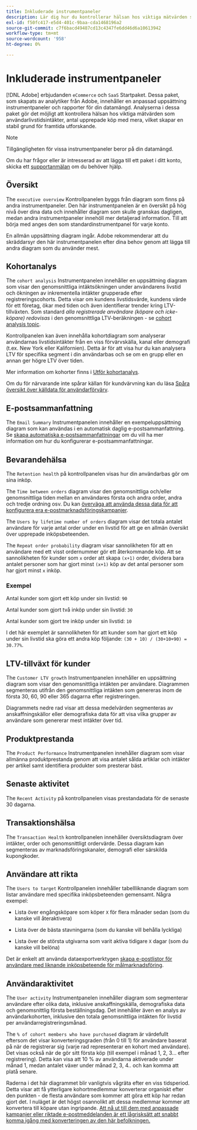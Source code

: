```yaml
---
title: Inkluderade instrumentpaneler
description: Lär dig hur du kontrollerar hälsan hos viktiga mätvärden som intäkter från användarlivstid, antal upprepade köp med mera, och därmed skapar en stabil grund för framtida utforskande.
exl-id: f50fc417-e5d4-401c-9baa-cda1468196a2
source-git-commit: c7f6bacd49487cd13c4347fe6dd46d6a10613942
workflow-type: tm+mt
source-wordcount: '958'
ht-degree: 0%

---
```


# Inkluderade instrumentpaneler

[!DNL Adobe] erbjudanden `eCommerce` och `SaaS` Startpaket. Dessa paket, som skapats av analytiker från Adobe, innehåller en anpassad uppsättning instrumentpaneler och rapporter för din datamängd. Analyserna i dessa paket gör det möjligt att kontrollera hälsan hos viktiga mätvärden som användarlivstidsintäkter, antal upprepade köp med mera, vilket skapar en stabil grund för framtida utforskande.

>[!NOTE]
>
>Tillgängligheten för vissa instrumentpaneler beror på din datamängd.

Om du har frågor eller är intresserad av att lägga till ett paket i ditt konto, skicka ett [supportanmälan](https://experienceleague.adobe.com/docs/commerce-knowledge-base/kb/troubleshooting/miscellaneous/mbi-service-policies.html) om du behöver hjälp.

## Översikt

The `executive overview` Kontrollpanelen byggs från diagram som finns på andra instrumentpaneler. Den här instrumentpanelen är en översikt på hög nivå över dina data och innehåller diagram som skulle granskas dagligen, medan andra instrumentpaneler innehöll mer detaljerad information. Till att börja med anges den som standardinstrumentpanel för varje konto.

En allmän uppsättning diagram ingår. Adobe rekommenderar att du skräddarsyr den här instrumentpanelen efter dina behov genom att lägga till andra diagram som du använder mest.

## Kohortanalys

The `cohort analysis` Instrumentpanelen innehåller en uppsättning diagram som visar den genomsnittliga intäktsökningen under användarens livstid och ökningen av inkrementella intäkter grupperade efter registreringscohorts. Detta visar om kundens livstidsvärde, kundens värde för ett företag, ökar med tiden och även identifierar trender kring LTV-tillväxten. Som standard *alla registrerade användare (köpare och icke-köpare) redovisas* i den genomsnittliga LTV-beräkningen - se [cohort analysis topic](../../data-analyst/dev-reports/cohort-rpt-bldr.md).

Kontrollpanelen kan även innehålla kohortdiagram som analyserar användarnas livstidsintäkter från en viss förvärvskälla, kanal eller demografi (t.ex. New York eller Kalifornien). Detta är för att visa hur du kan analysera LTV för specifika segment i din användarbas och se om en grupp eller en annan ger högre LTV över tiden.

Mer information om kohorter finns i [Utför kohortanalys](../../data-analyst/dev-reports/cohort-rpt-bldr.md).

Om du för närvarande inte spårar källan för kundvärvning kan du läsa [Spåra översikt över källdata för användarförvärv](../../data-analyst/analysis/google-track-user-acq.md).

## E-postsammanfattning

The `Email Summary` Instrumentpanelen innehåller en exempeluppsättning diagram som kan användas i en automatisk daglig e-postsammanfattning. Se [skapa automatiska e-postsammanfattningar](../../data-user/export-data/email-summaries.md) om du vill ha mer information om hur du konfigurerar e-postsammanfattningar.  

## Bevarandehälsa

The `Retention health` på kontrollpanelen visas hur din användarbas gör om sina inköp.

The `Time between orders` diagram visar den genomsnittliga och/eller genomsnittliga tiden mellan en användares första och andra order, andra och tredje ordning osv. Du kan [överväga att använda dessa data för att konfigurera era e-postmarknadsföringskampanjer](http://blog.rjmetrics.com/acting-on-marketing-data-in-your-rjmetrics-online-dashboard/).

The `Users by lifetime number of orders` diagram visar det totala antalet användare för varje antal order under en livstid för att ge en allmän översikt över upprepade inköpsbeteenden.  

The `Repeat order probability` diagram visar sannolikheten för att en användare med ett visst ordernummer gör ett återkommande köp. Att se sannolikheten för kunder som `x` order att skapa `(x+1)` order, dividera bara antalet personer som har gjort minst `(x+1)` köp av det antal personer som har gjort minst `x` inköp.

### Exempel

Antal kunder som gjort ett köp under sin livstid: `90`

Antal kunder som gjort två inköp under sin livstid: `30`

Antal kunder som gjort tre inköp under sin livstid: `10`

I det här exemplet är sannolikheten för att kunder som har gjort ett köp under sin livstid ska göra ett andra köp följande: `(30 + 10) / (30+10+90) = 30.77%`.

## LTV-tillväxt för kunder

The `Customer LTV growth` Instrumentpanelen innehåller en uppsättning diagram som visar den genomsnittliga intäkten per användare. Diagrammen segmenteras utifrån den genomsnittliga intäkten som genereras inom de första 30, 60, 90 eller 365 dagarna efter registreringen.  

Diagrammets nedre rad visar att dessa medelvärden segmenteras av anskaffningskällor eller demografiska data för att visa vilka grupper av användare som genererar mest intäkter över tid.

## Produktprestanda

The `Product Performance` Instrumentpanelen innehåller diagram som visar allmänna produktprestanda genom att visa antalet sålda artiklar och intäkter per artikel samt identifiera produkter som presterar bäst.

## Senaste aktivitet

The `Recent Activity` på kontrollpanelen visas prestandadata för de senaste 30 dagarna.

## Transaktionshälsa

The `Transaction Health` kontrollpanelen innehåller översiktsdiagram över intäkter, order och genomsnittligt ordervärde. Dessa diagram kan segmenteras av marknadsföringskanaler, demografi eller särskilda kupongkoder.

## Användare att rikta

The `Users to target` Kontrollpanelen innehåller tabellliknande diagram som listar användare med specifika inköpsbeteenden gemensamt. Några exempel:

* Lista över engångsköpare som köper `X` för flera månader sedan (som du kanske vill återaktivera)

* Lista över de bästa stavningarna (som du kanske vill behålla lyckliga)

* Lista över de största utgivarna som varit aktiva tidigare `X` dagar (som du kanske vill belöna)

Det är enkelt att använda dataexportverktygen [skapa e-postlistor för användare med liknande inköpsbeteende för målmarknadsföring](http://blog.rjmetrics.com/creating-contact-lists-for-top-customers/).

## Användaraktivitet

The `User activity` Instrumentpanelen innehåller diagram som segmenterar användare efter olika data, inklusive anskaffningskälla, demografiska data och genomsnittlig första beställningsdag. Det innehåller även en analys av användarkohorten, inklusive den totala genomsnittliga intäkten för livstid per användarregistreringsmånad.

The `% of cohort members who have purchased` diagram är värdefullt eftersom det visar konverteringsgraden (från 0 till 1) för användare baserat på när de registrerar sig (varje rad representerar en kohort med användare). Det visas också när de gör sitt första köp (till exempel i månad 1, 2, 3... efter registrering). Detta kan visa att 10 % av användarna aktiverade under månad 1, medan antalet växer under månad 2, 3, 4.. och kan komma att platå senare.

Raderna i det här diagrammet blir vanligtvis vågräta efter en viss tidsperiod. Detta visar att få ytterligare kohortmedlemmar konverterar organiskt efter den punkten - de flesta användare som kommer att göra ett köp har redan gjort det. I nuläget är det högst osannolikt att dessa medlemmar kommer att konvertera till köpare utan ingripande. [Att nå ut till dem med anpassade kampanjer eller riktade e-postmeddelanden är ett lågrisksätt att snabbt komma igång med konverteringen av den här befolkningen.](http://blog.rjmetrics.com/acting-on-marketing-data-in-your-rjmetrics-online-dashboard/)
